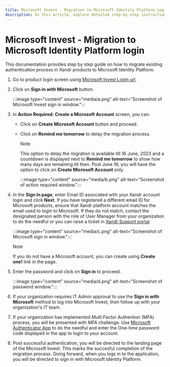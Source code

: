 ```yaml
---
title: Microsoft Invest - Migration to Microsoft Identity Platform Login
description: In this article, explore detailed step-by-step instructions on how to migrate an existing authentication process to the Microsoft Identity Platform.
---
```


# Microsoft Invest - Migration to Microsoft Identity Platform login

This documentation provides step by step guide on how to migrate existing authentication process in Xandr products to Microsoft Identity Platform.

1. Go to product login screen using [Microsoft Invest Login url](https://invest.xandr.com/login).

1. Click on **Sign in with Microsoft** button.

    :::image type="content" source="media/a.png" alt-text="Screenshot of Microsoft Invest sign in window.":::

1. In **Action Required: Create a Microsoft Account** screen, you can:

    - Click on **Create Microsoft Account** button and proceed.

    - Click on **Remind me tomorrow** to delay the migration process.

      > [!NOTE]
      > This option to delay the migration is available till 16 June, 2023 and a countdown is displayed next to **Remind me tomorrow** to show how many days are remaining till then. Post June 16, you will have the option to click on **Create Microsoft Account** only.

      :::image type="content" source="media/b.png" alt-text="Screenshot of action required window.":::

1. In the **Sign In page**, enter Email ID associated with your Xandr account login and click **Next**. If you have registered a different email ID for Microsoft products, ensure that Xandr platform account matches the email used to login to Microsoft. If they do not match, contact the designated person with the role of User Manager from your organization to do the needful or you can raise a ticket in [Xandr Support portal](https://help.xandr.com/).

     :::image type="content" source="media/c.png" alt-text="Screenshot of Microsoft sign in window.":::

     > [!NOTE]
     > If you do not have a Microsoft account, you can create using **Create one!** link in the page.

1. Enter the password and click on **Sign in** to proceed.

     :::image type="content" source="media/d.png" alt-text="Screenshot of password window.":::

1. If your organization requires IT Admin approval to use the **Sign in with Microsoft** method to log into Microsoft Invest, then follow up with your organization's IT team.

1. If your organization has implemented Multi Factor Authention (MFA) process, you will be presented with MFA challenge. Use [Microsoft Authenticator App](https://www.microsoft.com/en-in/security/mobile-authenticator-app) to do the needful and enter the One-time password code displayed in the app to login to your account.

1. Post successful authentication, you will be directed to the landing page of the Microsoft Invest. This marks the succesful completion of the migration process. Going forward, when you logs in to the application, you will be directed to sign in with Microsoft Identity Platform.
